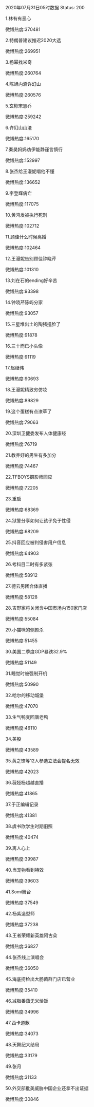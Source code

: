 2020年07月31日05时数据
Status: 200

1.林有有恶心

微博热度:370481

2.特朗普建议推迟2020大选

微博热度:269951

3.杨幂找米奇

微博热度:260764

4.陈旭内涵许幻山

微博热度:260576

5.玄彬宋慧乔

微博热度:259242

6.许幻山山渣

微博热度:165170

7.秦昊妈妈劝伊能静谨言慎行

微博热度:152997

8.张杰给王漫妮唱他不懂

微博热度:136652

9.李登辉病亡

微博热度:117075

10.黄鸿发被执行死刑

微博热度:102712

11.顾佳什么时候离婚

微博热度:102464

12.王漫妮告别顾佳钟晓芹

微博热度:101310

13.刘在石的ending好辛苦

微博热度:93398

14.钟晓芹陈屿分家

微博热度:93057

15.三星堆出土的陶猪撞脸了

微博热度:91878

16.三十而已小头像

微博热度:91119

17.赵继伟

微博热度:90693

18.王漫妮精致穷仿妆

微博热度:89829

19.这个蛋糕有点潦草了

微博热度:79063

20.深圳卫健委发布人体健康经

微博热度:76719

21.教养好的男生有多加分

微博热度:74467

22.TFBOYS摄影师回应

微博热度:72205

23.重启

微博热度:68369

24.狱警分享如何让孩子免于性侵

微博热度:68209

25.抖音回应被判侵害用户信息

微博热度:64903

26.考科目二时有多紧张

微博热度:58912

27.德云男团合体直播

微博热度:58128

28.吉野家将关闭含中国市场内150家门店

微博热度:55084

29.小猫咪的侧颜杀

微博热度:51455

30.美国二季度GDP暴跌32.9%

微博热度:51149

31.睡觉时被强制开机

微博热度:50990

32.哈尔的移动城堡

微博热度:47070

33.生气鸭变回唐老鸭

微博热度:46110

34.美股

微博热度:43589

35.黄之锋等12人参选立法会提名无效

微博热度:42023

36.薇娅杨超越直播

微博热度:41865

37.于正编辑记录

微博热度:41381

38.虞书欣学生时期旧照

微博热度:40474

39.离人心上

微博热度:39987

40.当宠物看到特效

微博热度:39603

41.Somi舞台

微博热度:37549

42.杨紫造型师

微博热度:37238

43.王者荣耀新英雄阿古朵

微博热度:36827

44.张杰线上演唱会

微博热度:36050

45.海底捞检出大肠菌群门店已营业

微博热度:35410

46.减脂番茄无米烩饭

微博热度:34996

47.西卡道歉

微博热度:34073

48.天舞纪大结局

微博热度:33179

49.张月

微博热度:31133

50.外交部批美威胁中国企业还拿不出证据

微博热度:30846

